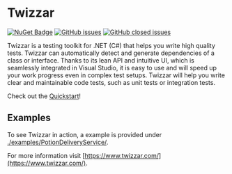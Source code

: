 # Twizzar
[![NuGet Badge](https://buildstats.info/nuget/Twizzar.Api)](https://www.nuget.org/packages/Twizzar.Api/)
[![GitHub issues](https://img.shields.io/github/issues/Twizzar/Twizzar)](https://github.com/Twizzar/Twizzar//issues?q=is%3Aopen+is%3Aissue)
[![GitHub closed issues](https://img.shields.io/github/issues-closed/Twizzar/Twizzar)](https://github.com/Twizzar/Twizzar/issues?q=is%3Aclosed)

Twizzar is a testing toolkit for .NET (C#) that helps you write high quality tests. Twizzar can automatically detect and generate dependencies of a class or interface. Thanks to its lean API and intuitive UI, which is seamlessly integrated in Visual Studio, it is easy to use and will speed up your work progress even in complex test setups. Twizzar will help you write clear and maintainable code tests, such as unit tests or integration tests.

Check out the [Quickstart](./wiki/Quickstart)!

## Examples
To see Twizzar in action, a example is provided under [./examples/PotionDeliveryService/](./examples/PotionDeliveryService/).

For more information visit [https://www.twizzar.com/](https://www.twizzar.com/).